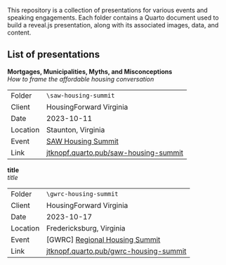 This repository is a collection of presentations for various events and speaking engagements. Each folder contains a Quarto document used to build a reveal.js presentation, along with its associated images, data, and content.

## List of presentations

**Mortgages, Municipalities, Myths, and Misconceptions**\
*How to frame the affordable housing conversation*

|          |                                                                                         |
|--------------------|----------------------------------------------------|
| Folder   | `\saw-housing-summit`                                                                   |
| Client   | HousingForward Virginia                                                                 |
| Date     | 2023-10-11                                                                              |
| Location | Staunton, Virginia                                                                      |
| Event    | [SAW Housing Summit](https://www.sawhousing.com/)                                       |
| Link     | [jtknopf.quarto.pub/saw-housing-summit](https://jtknopf.quarto.pub/saw-housing-summit/) |

**title**\
*title*

|          |                                                                                                                              |
|--------------------|----------------------------------------------------|
| Folder   | `\gwrc-housing-summit`                                                                                                       |
| Client   | HousingForward Virginia                                                                                                      |
| Date     | 2023-10-17                                                                                                                   |
| Location | Fredericksburg, Virginia                                                                                                     |
| Event    | [GWRC] [Regional Housing Summit](https://gwregion.org/human-services/regional-housing-assembly/2023-regional-housing-summit) |
| Link     | [jtknopf.quarto.pub/gwrc-housing-summit](https://jtknopf.quarto.pub/gwrc-housing-summit/)                                    |
